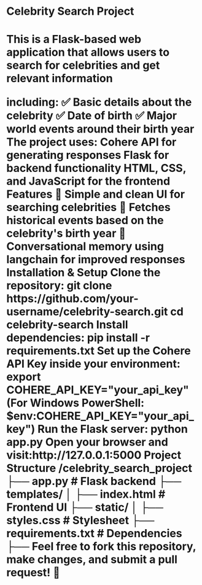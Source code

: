 <h1>Celebrity Search Project<h1>

<p>This is a Flask-based web application that allows users to search for celebrities and get relevant information <p> 
including: 
✅ Basic details about the celebrity 
✅ Date of birth 
✅ Major world events around their birth year  
The project uses:  Cohere API for generating responses Flask for backend functionality HTML, CSS, and JavaScript for the frontend Features 🔹 Simple and clean UI for searching celebrities 
🔹 Fetches historical events based on the celebrity's birth year 
🔹 Conversational memory using langchain for improved responses  
Installation & Setup Clone the repository: git clone https://github.com/your-username/celebrity-search.git 
cd celebrity-search Install dependencies:  pip install -r requirements.txt 
Set up the Cohere API Key inside your environment: export COHERE_API_KEY="your_api_key" 
(For Windows PowerShell: $env:COHERE_API_KEY="your_api_key")  
Run the Flask server:  python app.py Open your browser and visit:http://127.0.0.1:5000 
Project Structure  /celebrity_search_project     ├── app.py               # Flask backend     ├── templates/     │   ├── index.html       # Frontend UI     ├── static/     │   ├── styles.css       # Stylesheet     ├── requirements.txt     # Dependencies     ├── Feel free to fork this repository, make changes, and submit a pull request! 🚀